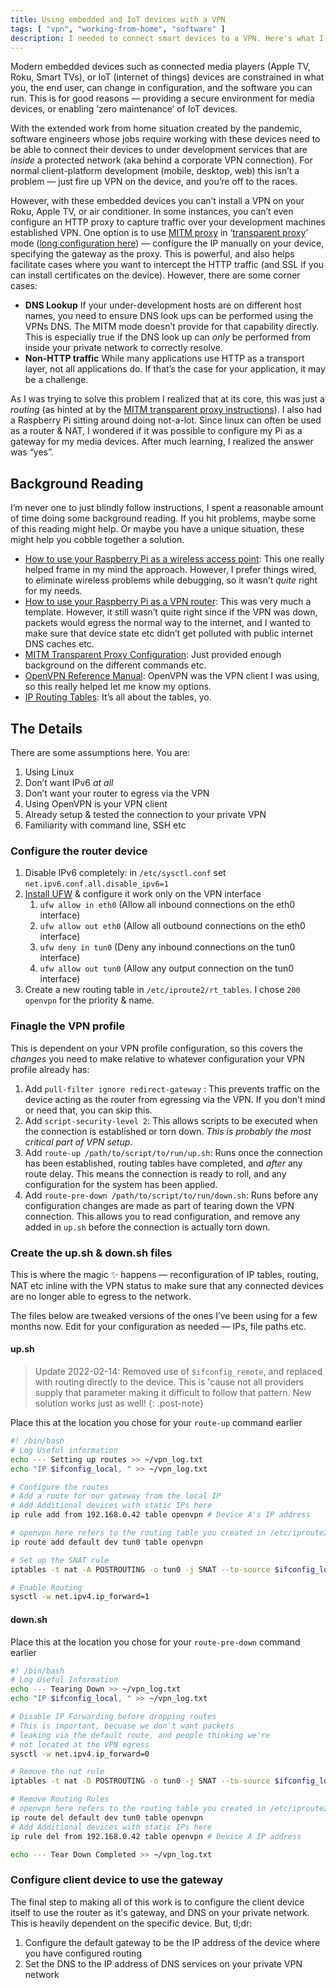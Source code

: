 ```yaml
---
title: Using embedded and IoT devices with a VPN
tags: [ "vpn", "working-from-home", "software" ]
description: I needed to connect smart devices to a VPN. Here's what I found
---
```


Modern embedded devices such as connected media players (Apple TV, Roku, Smart
TVs), or IoT (internet of things) devices are constrained in what you, the end
user, can change in configuration, and the software you can run. This is for
good reasons — providing a secure environment for media devices, or enabling
‘zero maintenance’ of IoT devices.

With the extended work from home situation created by the pandemic, software
engineers whose jobs require working with these devices need to be able to
connect their devices to under development services that are _inside_ a
protected network (aka behind a corporate VPN connection). For normal
client-platform development (mobile, desktop, web) this isn’t a problem — just
fire up VPN on the device, and you’re off to the races.

However, with these embedded devices you can’t install a VPN on your Roku, Apple
TV, or air conditioner. In some instances, you can’t even configure an HTTP
proxy to capture traffic over your development machines established VPN. One
option is to use [MITM proxy](https://www.mitmproxy.org) in ‘[transparent
proxy](https://docs.mitmproxy.org/stable/concepts-modes/#transparent-proxy)’
mode ([long configuration
here](https://docs.mitmproxy.org/stable/howto-transparent/)) — configure the IP
manually on your device, specifying the gateway as the proxy. This is powerful,
and also helps facilitate cases where you want to intercept the HTTP traffic
(and SSL if you can install certificates on the device). However, there are some
corner cases:
- **DNS Lookup** If your under-development hosts are on different host names,
  you need to ensure DNS look ups can be performed using the VPNs DNS. The MITM
  mode doesn’t provide for that capability directly. This is especially true if
  the DNS look up can _only_ be performed from inside your private network to
  correctly resolve.
- **Non-HTTP traffic** While many applications use HTTP as a transport layer,
  not all applications do. If that’s the case for your application, it may be a
  challenge.

As I was trying to solve this problem I realized that at its core, this was just
a _routing_ (as hinted at by the [MITM transparent proxy
instructions](https://docs.mitmproxy.org/stable/howto-transparent/)). I also had
a Raspberry Pi sitting around doing not-a-lot. Since linux can often be used as
a router & NAT, I wondered if it was possible to configure my Pi as a gateway
for my media devices. After much learning, I realized the answer was “yes”.

## Background Reading
I’m never one to just blindly follow instructions, I spent a reasonable amount
of time doing some background reading. If you hit problems, maybe some of this
reading might help. Or maybe you have a unique situation, these might help you
cobble together a solution.
- [How to use your Raspberry Pi as a wireless access
  point](https://thepi.io/how-to-use-your-raspberry-pi-as-a-wireless-access-point/):
  This one really helped frame in my mind the approach. However, I prefer things
  wired, to eliminate wireless problems while debugging, so it wasn’t *quite*
  right for my needs.
- [How to use your Raspberry Pi as a VPN
  router](https://thepi.io/how-to-use-your-raspberry-pi-as-a-vpn-router/): This
  was very much a template. However, it still wasn’t quite right since if the
  VPN was down, packets would egress the normal way to the internet, and I
  wanted to make sure that device state etc didn’t get polluted with public
  internet DNS caches etc.
- [MITM Transparent Proxy
  Configuration](https://docs.mitmproxy.org/stable/howto-transparent/): Just
  provided enough background on the different commands etc.
- [OpenVPN Reference
  Manual](https://openvpn.net/community-resources/reference-manual-for-openvpn-2-4/):
  OpenVPN was the VPN client I was using, so this really helped let me know my
  options.
- [IP Routing Tables](http://linux-ip.net/html/routing-tables.html): It’s all
  about the tables, yo.

## The Details
There are some assumptions here. You are:
1. Using Linux
2. Don’t want IPv6 _at all_
3. Don’t want your router to egress via the VPN
4. Using OpenVPN is your VPN client
5. Already setup & tested the connection to your private VPN
6. Familiarity with command line, SSH etc

### Configure the router device
1. Disable IPv6 completely: in `/etc/sysctl.conf` set
   `net.ipv6.conf.all.disable_ipv6=1`
2. [Install
   UFW](https://www.raspberrypi.org/documentation/configuration/security.md) &
   configure it work only on the VPN interface
    1. `ufw allow in eth0` (Allow all inbound connections on the eth0 interface)
    2. `ufw allow out eth0` (Allow all outbound connections on the eth0
       interface)
    3. `ufw deny in tun0` (Deny any inbound connections on the tun0 interface)
    4. `ufw allow out tun0` (Allow any output connection on the tun0 interface)
3. Create a new routing table in `/etc/iproute2/rt_tables`. I chose
   `200 openvpn` for the priority & name.

### Finagle the VPN profile
This is dependent on your VPN profile configuration, so this covers the
_changes_ you need to make relative to whatever configuration your VPN profile
already has:
1. Add `pull-filter ignore redirect-gateway` : This prevents traffic on the
   device acting as the router from egressing via the VPN. If you don’t mind or
   need that, you can skip this.
2. Add `script-security-level 2`: This allows scripts to be executed when the
   connection is established or torn down. _This is probably the most critical
   part of VPN setup_.
3. Add `route-up /path/to/script/to/run/up.sh`: Runs once the connection has
   been established, routing tables have completed, and _after_ any route delay.
   This means the connection is ready to roll, and any configuration for the
   system has been applied.
4. Add `route-pre-down /path/to/script/to/run/down.sh`: Runs before any
   configuration changes are made as part of tearing down the VPN connection.
   This allows you to read configuration, and remove any added in `up.sh` before
   the connection is actually torn down.

### Create the up.sh & down.sh files
This is where the magic ✨ happens — reconfiguration of IP tables, routing, NAT
etc inline with the VPN status to make sure that any connected devices are no
longer able to egress to the network.

The files below are tweaked versions of the ones I’ve been using for a few
months now. Edit for your configuration as needed — IPs, file paths etc.

#### up.sh

> Update 2022-02-14: Removed use of `$ifconfig_remote`, and replaced with routing
> directly to the device. This is 'cause not all providers supply that parameter
> making it difficult to follow that pattern. New solution works just as well!
{: .post-note}

Place this at the location you chose for your `route-up` command earlier
```bash
#! /bin/bash
# Log Useful information
echo --- Setting up routes >> ~/vpn_log.txt
echo "IP $ifconfig_local, " >> ~/vpn_log.txt

# Configure the routes
# Add a route for our gateway from the local IP
# Add Additional devices with static IPs here
ip rule add from 192.168.0.42 table openvpn # Device A's IP address

# openvpn here refers to the routing table you created in /etc/iproute2/rt_tables
ip route add default dev tun0 table openvpn

# Set up the SNAT rule
iptables -t nat -A POSTROUTING -o tun0 -j SNAT --to-source $ifconfig_local

# Enable Routing
sysctl -w net.ipv4.ip_forward=1
```

#### down.sh
Place this at the location you chose for your `route-pre-down` command earlier
```bash
#! /bin/bash
# Log Useful Information
echo --- Tearing Down >> ~/vpn_log.txt
echo "IP $ifconfig_local, " >> ~/vpn_log.txt

# Disable IP Forwarding before dropping routes
# This is important, becuase we don't want packets
# leaking via the default route, and people thinking we're
# not located at the VPN egress
sysctl -w net.ipv4.ip_forward=0

# Remove the nat rule
iptables -t nat -D POSTROUTING -o tun0 -j SNAT --to-source $ifconfig_local

# Remove Routing Rules
# openvpn here refers to the routing table you created in /etc/iproute2/rt_tables
ip route del default dev tun0 table openvpn
# Add Additional devices with static IPs here
ip rule del from 192.168.0.42 table openvpn # Device A IP address

echo --- Tear Down Completed >> ~/vpn_log.txt
```

### Configure client device to use the gateway
The final step to making all of this work is to configure the client device itself
to use the router as it's gateway, and DNS on your private network. This is heavily
dependent on the specific device. But, tl;dr:
1. Configure the default gateway to be the IP address of the device where you have
   configured routing
2. Set the DNS to the IP address of DNS services on your private VPN network